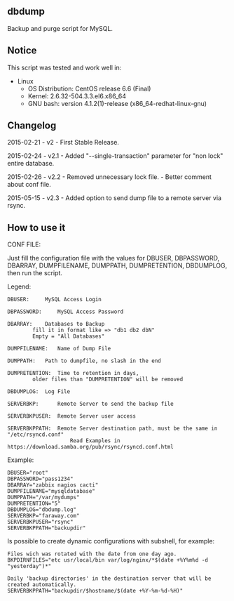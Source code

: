 dbdump
--------------------------------------------------------------------------------

Backup and purge script for MySQL.


Notice
--------------------------------------------------------------------------------

This script was tested and work well in:

* Linux
	- OS Distribution: CentOS release 6.6 (Final)
	- Kernel: 2.6.32-504.3.3.el6.x86_64
	- GNU bash: version 4.1.2(1)-release (x86_64-redhat-linux-gnu)

Changelog
--------------------------------------------------------------------------------

2015-02-21	- v2	- First Stable Release.

2015-02-24	- v2.1	- Added "--single-transaction" parameter for "non lock" entire database.

2015-02-26	- v2.2	- Removed unnecessary lock file.
			- Better comment about conf file.

2015-05-15      - v2.3	- Added option to send dump file to a remote server via  rsync.

How to use it
--------------------------------------------------------------------------------

CONF FILE:

Just  fill  the  configuration  file  with  the  values  for DBUSER, DBPASSWORD,
DBARRAY, DUMPFILENAME, DUMPPATH, DUMPRETENTION, DBDUMPLOG, then run the script.

Legend:

	DBUSER:		MySQL Access Login
	
	DBPASSWORD: 	MySQL Access Password
	
	DBARRAY:	Databases to Backup
			fill it in format like => "db1 db2 dbN"
			Empty = "All Databases"
					
	DUMPFILENAME:	Name of Dump File
	
	DUMPPATH:	Path to dumpfile, no slash in the end
	
	DUMPRETENTION:	Time to retention in days,
			older files than "DUMPRETENTION" will be removed
					
	DBDUMPLOG:	Log File

	SERVERBKP:      Remote Server to send the backup file

	SERVERBKPUSER:  Remote Server user access

	SERVERBKPPATH:  Remote Server destination path, must be the same in "/etc/rsyncd.conf"
                        Read Examples in https://download.samba.org/pub/rsync/rsyncd.conf.html

Example:

	DBUSER="root"
	DBPASSWORD="pass1234"
	DBARRAY="zabbix nagios cacti"
	DUMPFILENAME="mysqldatabase"
	DUMPPATH="/var/mydumps"
	DUMPRETENTION="5"
	DBDUMPLOG="dbdump.log"
	SERVERBKP="faraway.com"
	SERVERBKPUSER="rsync"
	SERVERBKPPATH="backupdir"

Is possible to create dynamic configurations with subshell, for example:

	Files wich was rotated with the date from one day ago.
	BKPDIRNFILES="etc usr/local/bin var/log/nginx/*$(date +%Y%m%d -d "yesterday")*"

	Daily 'backup directories' in the destination server that will be created automatically.
	SERVERBKPPATH="backupdir/$hostname/$(date +%Y-%m-%d-%H)"

